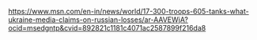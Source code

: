 https://www.msn.com/en-in/news/world/17-300-troops-605-tanks-what-ukraine-media-claims-on-russian-losses/ar-AAVEWjA?ocid=msedgntp&cvid=892821c1181c4071ac2587899f216da8
